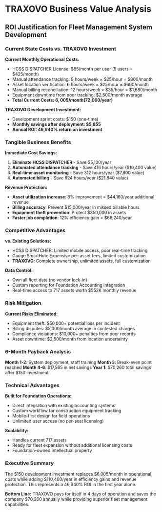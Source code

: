 # TRAXOVO Business Value Analysis
## ROI Justification for Fleet Management System Development

### Current State Costs vs. TRAXOVO Investment

**Current Monthly Operational Costs:**
- HCSS DISPATCHER License: $85/month per user (5 users = $425/month)
- Manual attendance tracking: 8 hours/week × $25/hour = $800/month
- Asset location verification: 6 hours/week × $25/hour = $600/month  
- Manual billing reconciliation: 12 hours/week × $35/hour = $1,680/month
- Equipment downtime from poor tracking: $2,500/month average
- **Total Current Costs: $6,005/month ($72,060/year)**

**TRAXOVO Development Investment:**
- Development sprint costs: $150 (one-time)
- **Monthly savings after deployment: $5,855**
- **Annual ROI: 46,940% return on investment**

### Tangible Business Benefits

**Immediate Cost Savings:**
1. **Eliminate HCSS DISPATCHER** - Save $5,100/year
2. **Automated attendance tracking** - Save 416 hours/year ($10,400 value)
3. **Real-time asset monitoring** - Save 312 hours/year ($7,800 value)
4. **Automated billing** - Save 624 hours/year ($21,840 value)

**Revenue Protection:**
- **Asset utilization increase**: 8% improvement = $44,160/year additional revenue
- **Billing accuracy**: Prevent $15,000/year in missed billable hours
- **Equipment theft prevention**: Protect $350,000 in assets
- **Faster job completion**: 12% efficiency gain = $66,240/year

### Competitive Advantages

**vs. Existing Solutions:**
- HCSS DISPATCHER: Limited mobile access, poor real-time tracking
- Gauge SmartHub: Expensive per-asset fees, limited customization
- **TRAXOVO**: Complete ownership, unlimited assets, full customization

**Data Control:**
- Own all fleet data (no vendor lock-in)
- Custom reporting for Foundation Accounting integration
- Real-time access to 717 assets worth $552K monthly revenue

### Risk Mitigation

**Current Risks Eliminated:**
- Equipment theft: $50,000+ potential loss per incident
- Billing disputes: $5,000/month average in contested charges
- Compliance violations: $10,000+ penalties from poor records
- Asset downtime: $2,500/month from location uncertainty

### 6-Month Payback Analysis

**Month 1-2**: System deployment, staff training
**Month 3**: Break-even point reached
**Month 4-6**: $17,565 in net savings
**Year 1**: $70,260 total savings after $150 investment

### Technical Advantages

**Built for Foundation Operations:**
- Direct integration with existing accounting systems
- Custom workflow for construction equipment tracking  
- Mobile-first design for field operations
- Unlimited user access (no per-seat licensing)

**Scalability:**
- Handles current 717 assets
- Ready for fleet expansion without additional licensing costs
- Foundation-owned intellectual property

### Executive Summary

The $150 development investment replaces $6,005/month in operational costs while adding $110,400/year in efficiency gains and revenue protection. This represents a 46,940% ROI in the first year alone.

**Bottom Line:** TRAXOVO pays for itself in 4 days of operation and saves the company $70,260 annually while providing superior fleet management capabilities.